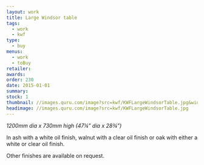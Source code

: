 ```yaml
---
layout: work
title: Large Windsor table
tags:
  - work
  - kwf
type:
  - buy
menus:
  - work
  - toBuy
retailer:
awards:
order: 230
date: 2015-01-01
summary:
stock: 1
thumbnail: //images.quru.com/image?src=kwf/KWFLargeWindsorTable.jpg&width=170&right=0.99375&left=0.02188
headimage: //images.quru.com/image?src=kwf/KWFLargeWindsorTable.jpg
---
```

_1200mm dia x 730mm high (47&frac14;” dia x 28&frac34;”)_

In ash with a white oil finish, walnut with a clear oil finish or oak with either a white or clear oil finish.

Other finishes are available on request.
